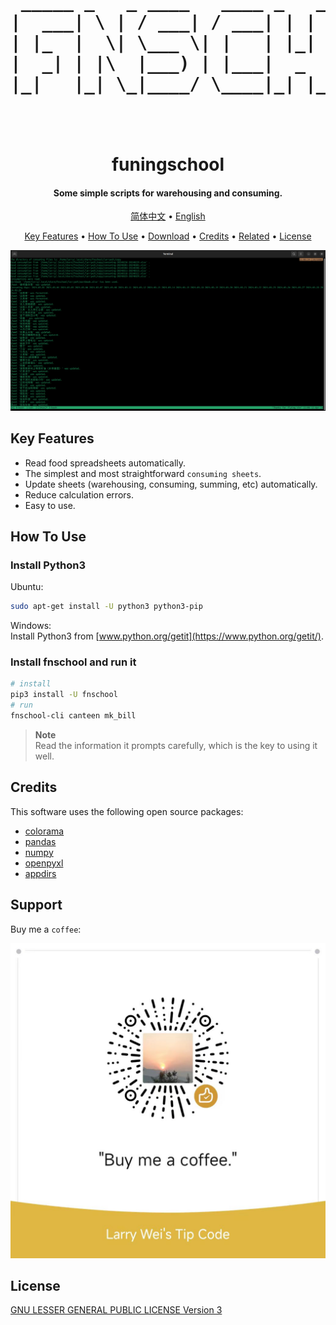 
<h1 align="center">
  <br>
  
  <pre> _____ _   _ ____   ____ _   _  ___   ___  _     
|  ___| \ | / ___| / ___| | | |/ _ \ / _ \| |    
| |_  |  \| \___ \| |   | |_| | | | | | | | |    
|  _| | |\  |___) | |___|  _  | |_| | |_| | |___ 
|_|   |_| \_|____/ \____|_| |_|\___/ \___/|_____|
                                                 
</pre>

  <br>
  funingschool
  <br>
</h1>

<h4 align="center"> Some simple scripts for warehousing and consuming. </h4>

<p align="center">
  <a href="https://github.com/larryw3i/funingschool/blob/master/Documentation/README.zh_CN.md">简体中文</a> •
  <a href="https://github.com/larryw3i/funingschool/blob/master/README.md">English</a>
</p>

<p align="center">
  <a href="#key-features">Key Features</a> •
  <a href="#how-to-use">How To Use</a> •
  <a href="#download">Download</a> •
  <a href="#credits">Credits</a> •
  <a href="#related">Related</a> •
  <a href="#license">License</a>
</p>

![screenshot](https://raw.githubusercontent.com/larryw3i/funingschool/master/Documentation/images/9432e132-f8cd-11ee-8ee6-f37309efa64b.png)

## Key Features

* Read food spreadsheets automatically.  
* The simplest and most straightforward `consuming sheets`.  
* Update sheets (warehousing, consuming, summing, etc) automatically.  
* Reduce calculation errors.  
* Easy to use.  

## How To Use

### Install Python3

Ubuntu: 
```bash
sudo apt-get install -U python3 python3-pip
```
Windows:   
Install Python3 from [www.python.org/getit](https://www.python.org/getit/).  

### Install fnschool and run it
```bash
# install
pip3 install -U fnschool
# run
fnschool-cli canteen mk_bill
```

> **Note**  
> Read the information it prompts carefully, which is the key to using it well.


## Credits

This software uses the following open source packages:

- [colorama](https://github.com/tartley/colorama)  
- [pandas](https://pandas.pydata.org/)  
- [numpy](https://numpy.org/)  
- [openpyxl](https://openpyxl.readthedocs.io/)  
- [appdirs](http://github.com/ActiveState/appdirs)  


## Support

Buy me a `coffee`:  

![Buy me a coffee](https://raw.githubusercontent.com/larryw3i/funingschool/master/Documentation/images/9237879a-f8d5-11ee-8411-23057db0a773.jpeg)

## License

[GNU LESSER GENERAL PUBLIC LICENSE Version 3](https://github.com/larryw3i/funingschool/blob/master/LICENSE)



